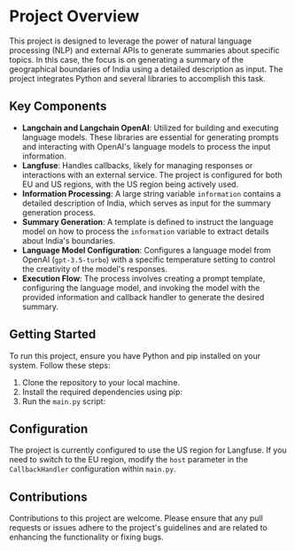 # Project Overview

This project is designed to leverage the power of natural language processing (NLP) and external APIs to generate summaries about specific topics. In this case, the focus is on generating a summary of the geographical boundaries of India using a detailed description as input. The project integrates Python and several libraries to accomplish this task.

## Key Components

- **Langchain and Langchain OpenAI**: Utilized for building and executing language models. These libraries are essential for generating prompts and interacting with OpenAI's language models to process the input information.
- **Langfuse**: Handles callbacks, likely for managing responses or interactions with an external service. The project is configured for both EU and US regions, with the US region being actively used.
- **Information Processing**: A large string variable `information` contains a detailed description of India, which serves as input for the summary generation process.
- **Summary Generation**: A template is defined to instruct the language model on how to process the `information` variable to extract details about India's boundaries.
- **Language Model Configuration**: Configures a language model from OpenAI (`gpt-3.5-turbo`) with a specific temperature setting to control the creativity of the model's responses.
- **Execution Flow**: The process involves creating a prompt template, configuring the language model, and invoking the model with the provided information and callback handler to generate the desired summary.

## Getting Started

To run this project, ensure you have Python and pip installed on your system. Follow these steps:

1. Clone the repository to your local machine.
2. Install the required dependencies using pip:
3. Run the `main.py` script:

## Configuration

The project is currently configured to use the US region for Langfuse. If you need to switch to the EU region, modify the `host` parameter in the `CallbackHandler` configuration within `main.py`.

## Contributions

Contributions to this project are welcome. Please ensure that any pull requests or issues adhere to the project's guidelines and are related to enhancing the functionality or fixing bugs.

